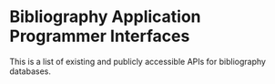 # Bibliography Application Programmer Interfaces

This is a list of existing and publicly accessible APIs for bibliography databases.
